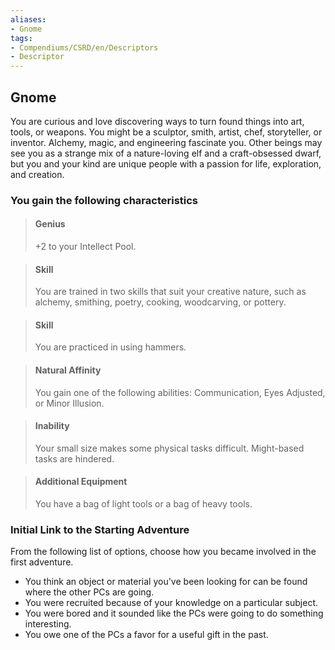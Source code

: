 ```yaml
---
aliases:
- Gnome
tags:
- Compendiums/CSRD/en/Descriptors
- Descriptor
---
```


## Gnome  
You are curious and love discovering ways to turn found things into art, tools, or weapons. You might be a sculptor, smith, artist, chef, storyteller, or inventor. Alchemy, magic, and engineering fascinate you. Other beings may see you as a strange mix of a nature-loving elf and a craft-obsessed dwarf, but you and your kind are unique people with a passion for life, exploration, and creation.
### You gain the following characteristics  
> #### Genius
> +2 to your Intellect Pool.  

> #### Skill
> You are trained in two skills that suit your creative nature, such as alchemy, smithing, poetry, cooking, woodcarving, or pottery.  

> #### Skill
> You are practiced in using hammers.  

> #### Natural Affinity
> You gain one of the following abilities: Communication, Eyes Adjusted, or Minor Illusion.  

> #### Inability
> Your small size makes some physical tasks difficult. Might-based tasks are hindered.  

> #### Additional Equipment
> You have a bag of light tools or a bag of heavy tools.  

### Initial Link to the Starting Adventure  
From the following list of options, choose how you became involved in the first adventure.  
- You think an object or material you've been looking for can be found where the other PCs are going.  
- You were recruited because of your knowledge on a particular subject.  
- You were bored and it sounded like the PCs were going to do something interesting.  
- You owe one of the PCs a favor for a useful gift in the past.  